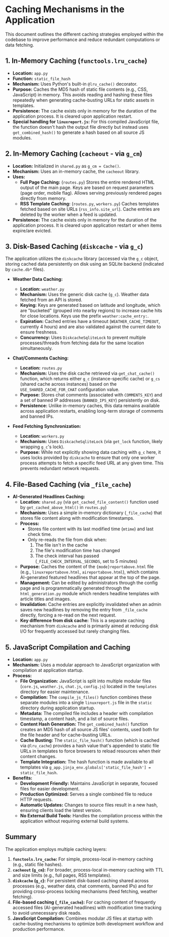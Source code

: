 # Caching Mechanisms in the Application

This document outlines the different caching strategies employed within the codebase to improve performance and reduce redundant computations or data fetching.

## 1. In-Memory Caching (`functools.lru_cache`)

*   **Location:** `app.py`
*   **Function:** `static_file_hash`
*   **Mechanism:** Uses Python's built-in `@lru_cache()` decorator.
*   **Purpose:** Caches the MD5 hash of static file contents (e.g., CSS, JavaScript) in memory. This avoids reading and hashing these files repeatedly when generating cache-busting URLs for static assets in templates.
*   **Persistence:** The cache exists only in memory for the duration of the application process. It is cleared upon application restart.
*   **Special handling for `linuxreport.js`:** For this compiled JavaScript file, the function doesn't hash the output file directly but instead uses `get_combined_hash()` to generate a hash based on all source JS modules.

## 2. In-Memory Caching (`cacheout` - via `g_cm`)

*   **Location:** Initialized in `shared.py` as `g_cm = Cache()`.
*   **Mechanism:** Uses an in-memory cache, the `cacheout` library.
*   **Uses:**
    *   **Full Page Caching:** (`routes.py`) Stores the entire rendered HTML output of the main page. Keys are based on request parameters (page order, mobile flag). Allows serving previously rendered pages directly from memory.
    *   **RSS Template Caching:** (`routes.py`, `workers.py`) Caches templates fetched based on site URLs (`rss_info.site_url`). Cache entries are deleted by the worker when a feed is updated.
*   **Persistence:** The cache exists only in memory for the duration of the application process. It is cleared upon application restart or when items expire/are evicted.

## 3. Disk-Based Caching (`diskcache` - via `g_c`)

The application utilizes the `diskcache` library (accessed via the `g_c` object, storing cached data persistently on disk using an SQLite backend (indicated by `cache.db*` files).

*   **Weather Data Caching:**
    *   **Location:** `weather.py`
    *   **Mechanism:** Uses the generic disk cache (`g_c`). Weather data fetched from an API is stored.
    *   **Keying:** Keys are generated based on latitude and longitude, which are "bucketed" (grouped into nearby regions) to increase cache hits for close locations. Keys use the prefix `weather:cache_entry:`.
    *   **Expiration:** Cached entries have a timeout (`WEATHER_CACHE_TIMEOUT`, currently 4 hours) and are also validated against the current date to ensure freshness.
    *   **Concurrency:** Uses `DiskcacheSqliteLock` to prevent multiple processes/threads from fetching data for the same location simultaneously.

*   **Chat/Comments Caching:**
    *   **Location:** `routes.py` 
    *   **Mechanism:** Uses the disk cache retrieved via `get_chat_cache()` function, which returns either `g_c` (instance-specific cache) or `g_cs` (shared cache across instances) based on the `USE_SHARED_CACHE_FOR_CHAT` configuration value.
    *   **Purpose:** Stores chat comments (associated with `COMMENTS_KEY`) and a set of banned IP addresses (`BANNED_IPS_KEY`) persistently on disk.
    *   **Persistence:** Unlike in-memory caches, this data remains available across application restarts, enabling long-term storage of comments and banned IPs.

*   **Feed Fetching Synchronization:**
    *   **Location:** `workers.py`
    *   **Mechanism:** Uses `DiskcacheSqliteLock` (via `get_lock` function, likely wrapping `g_c`'s lock).
    *   **Purpose:** While not explicitly showing data caching with `g_c` here, it uses locks provided by `diskcache` to ensure that only one worker process attempts to fetch a specific feed URL at any given time. This prevents redundant network requests.

## 4. File-Based Caching (via `_file_cache`)

*   **AI-Generated Headlines Caching:**
    *   **Location:** `shared.py` (via `get_cached_file_content()` function used by `get_cached_above_html()` in `routes.py`)
    *   **Mechanism:** Uses a simple in-memory dictionary (`_file_cache`) that stores file content along with modification timestamps.
    *   **Process:**
        *   Stores file content with its last modified time (`mtime`) and last check time.
        *   Only re-reads the file from disk when:
            1. The file isn't in the cache
            2. The file's modification time has changed
            3. The check interval has passed (`_FILE_CHECK_INTERVAL_SECONDS`, set to 5 minutes)
    *   **Purpose:** Caches the content of the `{mode}reportabove.html` file (e.g., `linuxreportabove.html`, `aireportabove.html`), which contains AI-generated featured headlines that appear at the top of the page.
    *   **Management:** Can be edited by administrators through the config page and is programmatically generated through the `html_generation.py` module which renders headline templates with article titles and images.
    *   **Invalidation:** Cache entries are explicitly invalidated when an admin saves new headlines by removing the entry from `_file_cache` directly, forcing a re-read on the next request.
    *   **Key difference from disk cache:** This is a separate caching mechanism from `diskcache` and is primarily aimed at reducing disk I/O for frequently accessed but rarely changing files.

## 5. JavaScript Compilation and Caching

*   **Location:** `app.py`
*   **Mechanism:** Uses a modular approach to JavaScript organization with compilation at application startup.
*   **Process:**
    *   **File Organization:** JavaScript is split into multiple modular files (`core.js`, `weather.js`, `chat.js`, `config.js`) located in the `templates` directory for easier maintenance.
    *   **Compilation:** The `compile_js_files()` function combines these separate modules into a single `linuxreport.js` file in the `static` directory during application startup.
    *   **Metadata:** The compiled file includes a header with compilation timestamp, a content hash, and a list of source files.
    *   **Content Hash Generation:** The `get_combined_hash()` function creates an MD5 hash of all source JS files' contents, used both for the file header and for cache-busting URLs.
    *   **Cache Busting:** The `static_file_hash()` function (which is cached via `@lru_cache`) provides a hash value that's appended to static file URLs in templates to force browsers to reload resources when their content changes.
    *   **Template Integration:** The hash function is made available to all templates via `g_app.jinja_env.globals['static_file_hash'] = static_file_hash`.
*   **Benefits:**
    *   **Development Friendly:** Maintains JavaScript in separate, focused files for easier development.
    *   **Production Optimized:** Serves a single combined file to reduce HTTP requests.
    *   **Automatic Updates:** Changes to source files result in a new hash, ensuring clients load the latest version.
    *   **No External Build Tools:** Handles the compilation process within the application without requiring external build systems.

## Summary

The application employs multiple caching layers:
1.  **`functools.lru_cache`:** For simple, process-local in-memory caching (e.g., static file hashes).
2.  **`cacheout` (`g_cm`):** For broader, process-local in-memory caching with TTL and size limits (e.g., full pages, RSS templates).
3.  **`diskcache` (`g_c`):** For persistent disk-based caching shared across processes (e.g., weather data, chat comments, banned IPs) and for providing cross-process locking mechanisms (feed fetching, weather fetching).
4.  **File-based caching (`_file_cache`):** For caching content of frequently accessed files (AI-generated headlines) with modification time tracking to avoid unnecessary disk reads.
5.  **JavaScript Compilation:** Combines modular JS files at startup with cache-busting mechanisms to optimize both development workflow and production performance.
